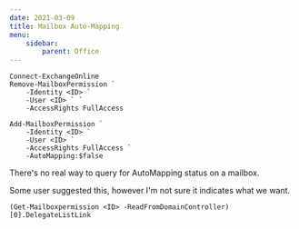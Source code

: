 ```yaml
---
date: 2021-03-09
title: Mailbox Auto-Mapping
menu:
    sidebar:
        parent: Office
---
```


```
Connect-ExchangeOnline
Remove-MailboxPermission `
	-Identity <ID> `
	-User <ID> ` `
	-AccessRights FullAccess

Add-MailboxPermission `
	-Identity <ID> `
	-User <ID> `
	-AccessRights FullAccess `
	-AutoMapping:$false
```


There's no real way to query for AutoMapping status on a mailbox.

Some user suggested this, however I'm not sure it indicates what we want.
```
(Get-Mailboxpermission <ID> -ReadFromDomainController)[0].DelegateListLink
```
